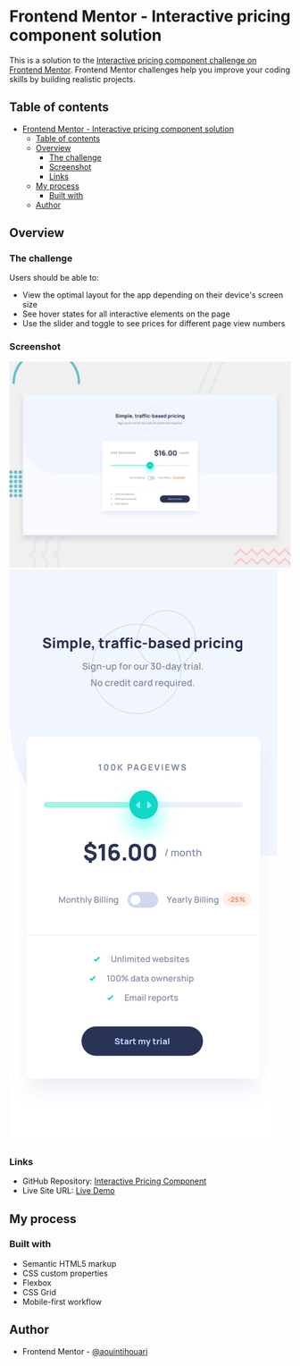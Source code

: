 # Frontend Mentor - Interactive pricing component solution

This is a solution to the [Interactive pricing component challenge on Frontend Mentor](https://www.frontendmentor.io/challenges/interactive-pricing-component-t0m8PIyY8). Frontend Mentor challenges help you improve your coding skills by building realistic projects.

## Table of contents

- [Frontend Mentor - Interactive pricing component solution](#frontend-mentor---interactive-pricing-component-solution)
  - [Table of contents](#table-of-contents)
  - [Overview](#overview)
    - [The challenge](#the-challenge)
    - [Screenshot](#screenshot)
    - [Links](#links)
  - [My process](#my-process)
    - [Built with](#built-with)
  - [Author](#author)

## Overview

### The challenge

Users should be able to:

- View the optimal layout for the app depending on their device's screen size
- See hover states for all interactive elements on the page
- Use the slider and toggle to see prices for different page view numbers

### Screenshot

![desktop](./design/desktop-preview.jpg)
![mobile](./design/mobile-design.jpg)

### Links

- GitHub Repository: [Interactive Pricing Component](https://github.com/aouintihouari/interactive-pricing-component)
- Live Site URL: [Live Demo](https://aouintihouari.github.io/interactive-pricing-component/)

## My process

### Built with

- Semantic HTML5 markup
- CSS custom properties
- Flexbox
- CSS Grid
- Mobile-first workflow

## Author

- Frontend Mentor - [@aouintihouari](https://www.frontendmentor.io/profile/aouintihouari)
